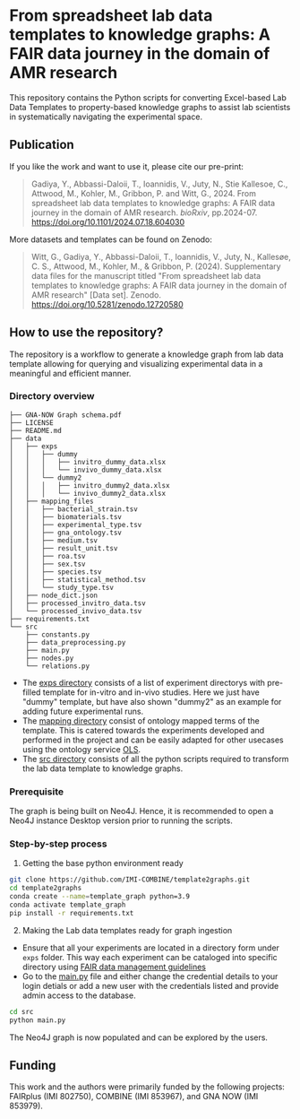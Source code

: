# From spreadsheet lab data templates to knowledge graphs: A FAIR data journey in the domain of AMR research

This repository contains the Python scripts for converting Excel-based Lab Data Templates to property-based knowledge graphs to assist lab scientists in systematically navigating the experimental space.

## Publication

If you like the work and want to use it, please cite our pre-print:
> Gadiya, Y., Abbassi-Daloii, T., Ioannidis, V., Juty, N., Stie Kallesoe, C., Attwood, M., Kohler, M., Gribbon, P. and Witt, G., 2024. From spreadsheet lab data templates to knowledge graphs: A FAIR data journey in the domain of AMR research. _bioRxiv_, pp.2024-07. https://doi.org/10.1101/2024.07.18.604030

More datasets and templates can be found on Zenodo:
> Witt, G., Gadiya, Y., Abbassi-Daloii, T., Ioannidis, V., Juty, N., Kallesøe, C. S., Attwood, M., Kohler, M., & Gribbon, P. (2024). Supplementary data files for the manuscript titled "From spreadsheet lab data templates to knowledge graphs: A FAIR data journey in the domain of AMR research" [Data set]. Zenodo. https://doi.org/10.5281/zenodo.12720580

## How to use the repository?

The repository is a workflow to generate a knowledge graph from lab data template allowing for querying and visualizing experimental data in a meaningful and efficient manner.

### Directory overview

```
├── GNA-NOW Graph schema.pdf
├── LICENSE
├── README.md
├── data
│   ├── exps
│   │   ├── dummy
│   │   │   ├── invitro_dummy_data.xlsx
│   │   │   └── invivo_dummy_data.xlsx
│   │   └── dummy2
│   │   │   ├── invitro_dummy2_data.xlsx
│   │   │   └── invivo_dummy2_data.xlsx
│   ├── mapping_files
│   │   ├── bacterial_strain.tsv
│   │   ├── biomaterials.tsv
│   │   ├── experimental_type.tsv
│   │   ├── gna_ontology.tsv
│   │   ├── medium.tsv
│   │   ├── result_unit.tsv
│   │   ├── roa.tsv
│   │   ├── sex.tsv
│   │   ├── species.tsv
│   │   ├── statistical_method.tsv
│   │   └── study_type.tsv
│   ├── node_dict.json
│   ├── processed_invitro_data.tsv
│   └── processed_invivo_data.tsv
├── requirements.txt
└── src
    ├── constants.py
    ├── data_preprocessing.py
    ├── main.py
    ├── nodes.py
    └── relations.py
```

* The [exps directory](data/exps/) consists of a list of experiment directorys with pre-filled template for in-vitro and in-vivo studies. Here we just have "dummy" template, but have also shown "dummy2" as an example for adding future experimental runs.
* The [mapping directory](data/mapping_files/) consist of ontology mapped terms of the template. This is catered towards the experiments developed and performed in the project and can be easily adapted for other usecases using the ontology service [OLS](https://www.ebi.ac.uk/ols4).
* The [src directory](src/) consists of all the python scripts required to transform the lab data template to knowledge graphs.

### Prerequisite

The graph is being built on Neo4J. Hence, it is recommended to open a Neo4J instance Desktop version prior to running the scripts.

### Step-by-step process

1. Getting the base python environment ready
```bash
git clone https://github.com/IMI-COMBINE/template2graphs.git
cd template2graphs
conda create --name=template_graph python=3.9
conda activate template_graph
pip install -r requirements.txt
```

2. Making the Lab data templates ready for graph ingestion
* Ensure that all your experiments are located in a directory form under `exps` folder. This way each experiment can be cataloged into specific directory using [FAIR data management guidelines](https://rdmkit.elixir-europe.org/data_organisation)
* Go to the [main.py](src/main.py) file and either change the credential details to your login detials or add a new user with the credentials listed and provide admin access to the database.
```bash
cd src
python main.py
```

The Neo4J graph is now populated and can be explored by the users.

## Funding
This work and the authors were primarily funded by the following projects: FAIRplus (IMI 802750), COMBINE (IMI 853967), and GNA NOW (IMI 853979).


